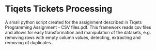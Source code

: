 # Tiqets Tickets Processing

A small python script created for the assignment described in Tiqets Programming Assignment - CSV files.pdf. This framework reads csv files and allows for easy transformation and manipulation of the datasets, e.g. removing rows with empty column values, detecting, extracting and removing of duplicates.
